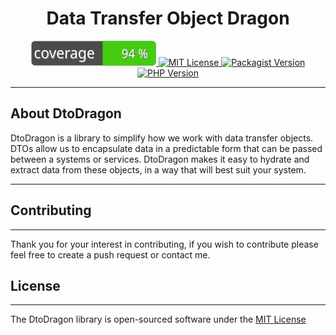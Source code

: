 <h1 align="center"> Data Transfer Object Dragon </h1>

<p align="center">
    <a href="https://packagist.org/packages/matthewcrankshaw/dto-dragon">
        <img alt="coverage" src="https://raw.githubusercontent.com/MatthewCrankshaw/DtoDragon/master/badge-coverage.svg"/>
    </a>
    <a href="https://opensource.org/licenses/MIT">
        <img alt="MIT License" src="https://img.shields.io/badge/License-MIT-yellow.svg"/>
    </a>
    <a href="https://packagist.org/packages/matthewcrankshaw/dto-dragon">
        <img alt="Packagist Version" src="https://img.shields.io/packagist/v/matthewcrankshaw/dto-dragon.svg"/>
    </a>
    <a href="https://packagist.org/packages/matthewcrankshaw/dto-dragon">
        <img alt="PHP Version" src="https://img.shields.io/packagist/php-v/matthewcrankshaw/dto-dragon.svg?logo=php&logoColor=white"/>
    </a>
</p>

---

## About DtoDragon
DtoDragon is a library to simplify how we work with data transfer objects.
DTOs allow us to encapsulate data in a predictable form that can be passed between
a systems or services. DtoDragon makes it easy to hydrate and extract data from these objects,
in a way that will best suit your system.

---

## Contributing

---

Thank you for your interest in contributing, if you wish to contribute please feel free to create a push request or 
contact me.

## License 

---

The DtoDragon library is open-sourced software under the [MIT License](https://opensource.org/licenses/MIT)